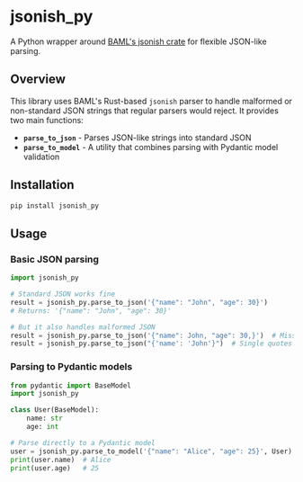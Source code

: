 # jsonish_py

A Python wrapper around [BAML's jsonish crate](https://github.com/BoundaryML/baml/tree/canary/engine/baml-lib/jsonish) for flexible JSON-like parsing.

## Overview

This library uses BAML's Rust-based `jsonish` parser to handle malformed or non-standard JSON strings that regular parsers would reject. It provides two main functions:

- **`parse_to_json`** - Parses JSON-like strings into standard JSON
- **`parse_to_model`** - A utility that combines parsing with Pydantic model validation

## Installation

```bash
pip install jsonish_py
```

## Usage

### Basic JSON parsing

```python
import jsonish_py

# Standard JSON works fine
result = jsonish_py.parse_to_json('{"name": "John", "age": 30}')
# Returns: '{"name": "John", "age": 30}'

# But it also handles malformed JSON
result = jsonish_py.parse_to_json('{"name": John, "age": 30,}')  # Missing quotes, trailing comma
result = jsonish_py.parse_to_json("{'name': 'John'}")  # Single quotes
```

### Parsing to Pydantic models

```python
from pydantic import BaseModel
import jsonish_py

class User(BaseModel):
    name: str
    age: int

# Parse directly to a Pydantic model
user = jsonish_py.parse_to_model('{"name": "Alice", "age": 25}', User)
print(user.name)  # Alice
print(user.age)   # 25
```
